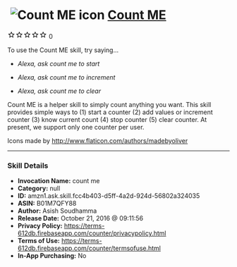# &nbsp;<img src="skill_icon" alt="Count ME icon" width="36"> [Count ME](http://alexa.amazon.com/#skills/amzn1.ask.skill.fcc4b403-d5ff-4a2d-924d-56802a324035)
![0 stars](../../images/ic_star_border_black_18dp_1x.png)![0 stars](../../images/ic_star_border_black_18dp_1x.png)![0 stars](../../images/ic_star_border_black_18dp_1x.png)![0 stars](../../images/ic_star_border_black_18dp_1x.png)![0 stars](../../images/ic_star_border_black_18dp_1x.png) 0

To use the Count ME skill, try saying...

* *Alexa, ask count me to start*

* *Alexa, ask count me to increment*

* *Alexa, ask count me to clear*

Count ME is a helper skill to simply count anything you want. This skill provides simple ways to (1) start a counter (2) add values or increment counter (3) know current count (4) stop counter (5) clear counter. At present, we support only one counter per user.

Icons made by http://www.flaticon.com/authors/madebyoliver

***

### Skill Details

* **Invocation Name:** count me
* **Category:** null
* **ID:** amzn1.ask.skill.fcc4b403-d5ff-4a2d-924d-56802a324035
* **ASIN:** B01M7QFY88
* **Author:** Asish Soudhamma
* **Release Date:** October 21, 2016 @ 09:11:56
* **Privacy Policy:** https://terms-612db.firebaseapp.com/counter/privacypolicy.html
* **Terms of Use:** https://terms-612db.firebaseapp.com/counter/termsofuse.html
* **In-App Purchasing:** No
